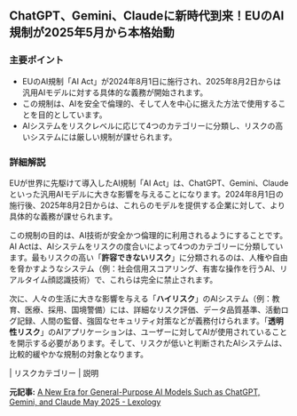 ## ChatGPT、Gemini、Claudeに新時代到来！EUのAI規制が2025年5月から本格始動

### 主要ポイント

* EUのAI規制「AI Act」が2024年8月1日に施行され、2025年8月2日からは汎用AIモデルに対する具体的な義務が開始されます。
* この規制は、AIを安全で倫理的、そして人を中心に据えた方法で使用することを目的としています。
* AIシステムをリスクレベルに応じて4つのカテゴリーに分類し、リスクの高いシステムには厳しい規制が課せられます。

### 詳細解説

EUが世界に先駆けて導入したAI規制「AI Act」は、ChatGPT、Gemini、Claudeといった汎用AIモデルに大きな影響を与えることになります。2024年8月1日の施行後、2025年8月2日からは、これらのモデルを提供する企業に対して、より具体的な義務が課せられます。

この規制の目的は、AI技術が安全かつ倫理的に利用されるようにすることです。AI Actは、AIシステムをリスクの度合いによって4つのカテゴリーに分類しています。最もリスクの高い「**許容できないリスク**」に分類されるのは、人権や自由を脅かすようなシステム（例：社会信用スコアリング、有害な操作を行うAI、リアルタイム顔認識技術）で、これらは完全に禁止されます。

次に、人々の生活に大きな影響を与える「**ハイリスク**」のAIシステム（例：教育、医療、採用、国境警備）には、詳細なリスク評価、データ品質基準、活動ログ記録、人間の監督、強固なセキュリティ対策などが義務付けられます。「**透明性リスク**」のAIアプリケーションは、ユーザーに対してAIが使用されていることを開示する必要があります。そして、リスクが低いと判断されたAIシステムは、比較的緩やかな規制の対象となります。

| リスクカテゴリー | 説明 

**元記事:** [A New Era for General-Purpose AI Models Such as ChatGPT, Gemini, and Claude May 2025 - Lexology](https://www.lexology.com/library/detail.aspx?g=595a2b74-fdbe-4f26-8211-59ff456a013b)
